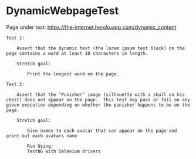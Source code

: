 # DynamicWebpageTest

Page under test: https://the-internet.herokuapp.com/dynamic_content

    Test 1: 

        Assert that the dynamic text (the lorem ipsum text block) on the page contains a word at least 10 characters in length.

        Stretch goal:

            Print the longest word on the page.

    Test 2:

        Assert that the "Punisher" image (silhouette with a skull on his chest) does not appear on the page.  This test may pass or fail on any given execution depending on whether the punisher happens to be on the page.

        Stretch goal:

            Give names to each avatar that can appear on the page and print out each avatars name
            
            Run Using: 
            TestNG with Selenium drivers 
